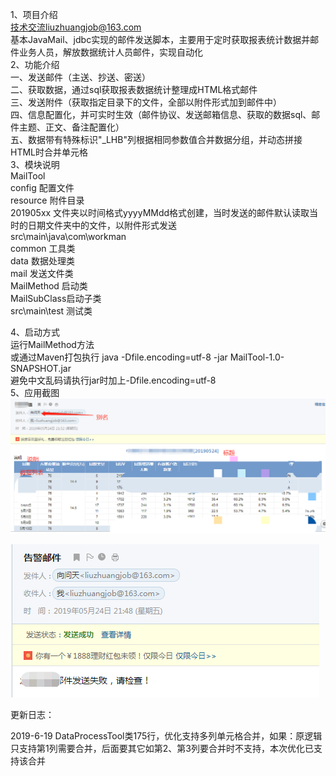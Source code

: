1、项目介绍  
技术交流liuzhuangjob@163.com  
基本JavaMail、jdbc实现的邮件发送脚本，主要用于定时获取报表统计数据并邮件业务人员，解放数据统计人员邮件，实现自动化  
2、功能介绍  
一、发送邮件（主送、抄送、密送）  
二、获取数据，通过sql获取报表数据统计整理成HTML格式邮件  
三、发送附件（获取指定目录下的文件，全部以附件形式加到邮件中）  
四、信息配置化，并可实时生效（邮件协议、发送邮箱信息、获取的数据sql、邮件主题、正文、备注配置化）  
五、数据带有特殊标识"_LHB"列根据相同参数值合并数据分组，并动态拼接HTML时合并单元格  
3、模块说明  
MailTool  
  	config 配置文件  
  	resource 附件目录  
  		201905xx 文件夹以时间格式yyyyMMdd格式创建，当时发送的邮件默认读取当时的日期文件夹中的文件，以附件形式发送  
  	src\main\java\com\workman  
  		common 工具类  
  		data 数据处理类  
  		mail 发送文件类  
  		MailMethod 启动类  
  		MailSubClass启动子类  
  	src\main\test 测试类  
  	
4、启动方式  
运行MailMethod方法  
或通过Maven打包执行 java -Dfile.encoding=utf-8 -jar MailTool-1.0-SNAPSHOT.jar  
避免中文乱码请执行jar时加上-Dfile.encoding=utf-8  
5、应用截图  
![数据html报表](https://github.com/xiangwentian/MailTool/blob/master/toolPic/mail1.png)  

![数据html报表](https://github.com/xiangwentian/MailTool/blob/master/toolPic/fail.png)  


更新日志：

2019-6-19
DataProcessTool类175行，优化支持多列单元格合并，如果：原逻辑只支持第1列需要合并，后面要其它如第2、第3列要合并时不支持，本次优化已支持该合并
